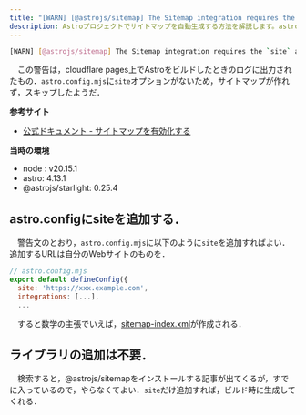```yaml
---
title: "[WARN] [@astrojs/sitemap] The Sitemap integration requires the ..."
description: Astroプロジェクトでサイトマップを自動生成する方法を解説します。astro.config.mjsにsiteオプションを追加することで、ビルド時にsitemap-index.xmlが生成されます。
---
```


```sh
[WARN] [@astrojs/sitemap] The Sitemap integration requires the `site` astro.config option. Skipping.
```

　この警告は，cloudflare pages上でAstroをビルドしたときのログに出力されたもの．`astro.config.mjs`に`site`オプションがないため，サイトマップが作れず，スキップしたようだ．

**参考サイト**
- [公式ドキュメント - サイトマップを有効化する](https://starlight.astro.build/ja/guides/customization/)

**当時の環境**
- node : v20.15.1
- astro: 4.13.1
- @astrojs/starlight: 0.25.4

## astro.configにsiteを追加する．
　警告文のとおり，`astro.config.mjs`に以下のように`site`を追加すればよい．追加するURLは自分のWebサイトのものを．
```js
// astro.config.mjs
export default defineConfig({
  site: 'https://xxx.example.com',
  integrations: [...],
  ...
```
　すると数学の主張でいえば，[sitemap-index.xml](https://mathdoc.ifdef.jp/sitemap-index.xml)が作成される．

## ライブラリの追加は不要．
　検索すると，@astrojs/sitemapをインストールする記事が出てくるが，すでに入っているので，やらなくてよい．`site`だけ追加すれば，ビルド時に生成してくれる．